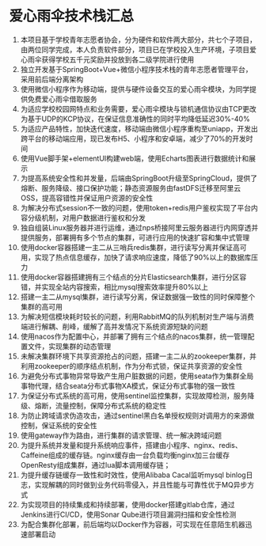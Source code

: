 # 爱心雨伞技术栈汇总







1. 本项目基于学校青年志愿者协会，分为硬件和软件两大部分，共七个子项目，由两位同学完成，本人负责软件部分，项目已在学校投入生产环境，子项目爱心雨伞获得学校五千元奖励并投放到各二级学院进行使用
2. 独立开发基于SpringBoot+Vue+微信小程序技术栈的青年志愿者管理平台，采用前后端分离架构 
3. 使用微信小程序作为移动端，提供与硬件设备交互的爱心雨伞模块，为同学提供免费爱心雨伞借取服务 
4. 为适应学校校园网特点和业务需要，爱心雨伞模块与锁机通信协议由TCP更改为基于UDP的KCP协议，在保证信息准确性的同时平均降低延迟30%-40%
5. 为适应产品特性，加快迭代速度，移动端由微信小程序重构至uniapp，开发出跨平台的移动端应用，现已发布H5、小程序和安卓端，减少了70%的开发时间
6. 使用Vue脚手架+elementUI构建web端，使用Echarts图表进行数据统计和展示
7. 为提高系统安全性和并发量，后端由SpringBoot升级至SpringCloud，提供了熔断、服务降级、接口保护功能；静态资源服务由fastDFS迁移至阿里云OSS，提高容错性并保证用户资源的安全性
8. 为解决分布式session不一致的问题，使用token+redis用户鉴权实现了平台内容分级机制，对用户数据进行鉴权和分发
9. 独自组装Linux服务器并进行运维，通过nps桥接阿里云服务器进行内网穿透并提供服务，部署拥有多个节点的集群，可进行应用的快速扩容和集中式管理
10. 使用docker容器搭建一主二从三哨兵redis集群，进行读写分离并保证高可用，实现了热点信息缓存，加快了请求响应速度，降低了90%以上的数据库压力
11. 使用docker容器搭建拥有三个结点的分片Elasticsearch集群，进行分区容错，并实现全站内容搜索，相比mysql搜索效率提升80%以上
12. 搭建一主二从mysql集群，进行读写分离，保证数据强一致性的同时保障整个集群的高可用
13. 为解决短信模块耗时较长的问题，利用RabbitMQ的队列机制对生产端与消费端进行解耦、削峰，缓解了高并发情况下系统资源短缺的问题
14. 使用nacos作为配置中心，并部署了拥有三个结点的nacos集群，统一管理配置文件，实现集群的动态管理
15. 未解决集群环境下共享资源抢占的问题，搭建一主二从的zookeeper集群，并利用zookeeper的顺序结点机制，作为分布式锁，保证共享资源的安全性
16. 为避免分布式事物异常导致产生用户脏数据的问题，使用seata作为集群全局事物代理，结合seata分布式事物XA模式，保证分布式事物的强一致性
17. 为保证分布式系统的高可用，使用sentinel监控集群，实现故障检测，服务降级、熔断，流量控制，保障分布式系统的稳定性
18. 为防止跨域请求伪造攻击，通过sentinel黑白名单授权规则对调用方的来源做控制，保证系统的安全性
19. 使用gateway作为路由，进行集群的请求管理、统一解决跨域问题
20. 为提升系统并发量和提升系统响应事件，搭建由小程序、nginx、redis、Caffeine组成的缓存链。nginx缓存由一台负载均衡nginx加三台缓存OpenResty组成集群，通过lua脚本调用缓存链；
21. 为提升缓存链缓存一致性和时效性，使用Alibaba Cacal监听mysql binlog日志，实现解耦的同时做到业务代码零侵入，并且性能与可靠性优于MQ异步方式
22. 为实现项目的持续集成和持续部署，使用docker搭建gitlab仓库，通过Jenkins进行CI/CD，使用Sonar Qube进行项目漏洞扫描和安全性检测
23. 为配合集群化部署，前后端均以Docker作为容器，可实现在任意陌生机器迅速部署启动